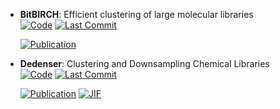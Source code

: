 



- **BitBIRCH**: Efficient clustering of large molecular libraries  
    [![Code](https://img.shields.io/github/stars/mqcomplab/bitbirch?style=for-the-badge&logo=github)](https://github.com/mqcomplab/bitbirch) 
    [![Last Commit](https://img.shields.io/github/last-commit/mqcomplab/bitbirch?style=for-the-badge&logo=github)](https://github.com/mqcomplab/bitbirch) 

    [![Publication](https://img.shields.io/badge/Publication-Citations:0-blue?style=for-the-badge&logo=bookstack)](https://doi.org/10.1101/2024.08.10.607459) 



- **Dedenser**: Clustering and Downsampling Chemical Libraries  
    [![Code](https://img.shields.io/github/stars/MSDLLCpapers/dedenser?style=for-the-badge&logo=github)](https://github.com/MSDLLCpapers/dedenser) 
    [![Last Commit](https://img.shields.io/github/last-commit/MSDLLCpapers/dedenser?style=for-the-badge&logo=github)](https://github.com/MSDLLCpapers/dedenser) 

    [![Publication](https://img.shields.io/badge/Publication-Citations:0-blue?style=for-the-badge&logo=bookstack)](https://doi.org/10.1021/acs.jcim.4c01980) 
    [![JIF](https://img.shields.io/badge/Impact_Factor-5.60-purple?style=for-the-badge&logo=academia)](https://doi.org/10.1021/acs.jcim.4c01980)


